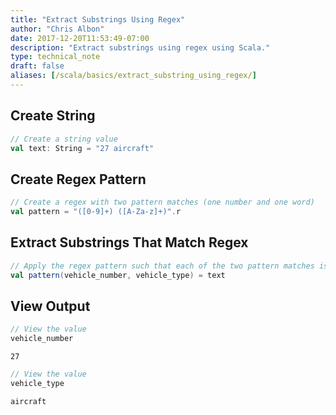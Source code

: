 ```yaml
---
title: "Extract Substrings Using Regex"
author: "Chris Albon"
date: 2017-12-20T11:53:49-07:00
description: "Extract substrings using regex using Scala."
type: technical_note
draft: false
aliases: [/scala/basics/extract_substring_using_regex/]
---
```

## Create String


```scala
// Create a string value
val text: String = "27 aircraft"
```

## Create Regex Pattern


```scala
// Create a regex with two pattern matches (one number and one word)
val pattern = "([0-9]+) ([A-Za-z]+)".r
```

## Extract Substrings That Match Regex


```scala
// Apply the regex pattern such that each of the two pattern matches is assigned to a separate value
val pattern(vehicle_number, vehicle_type) = text
```

## View Output


```scala
// View the value
vehicle_number
```




    27




```scala
// View the value
vehicle_type
```




    aircraft


